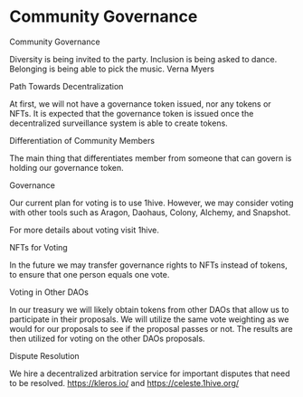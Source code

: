 # Community Governance

Community Governance

Diversity is being invited to the party. Inclusion is being asked to dance. Belonging is being able to pick the music. Verna Myers

Path Towards Decentralization

At first, we will not have a governance token issued, nor any tokens or NFTs. It is expected that the governance token is issued once the decentralized surveillance system is able to create tokens.

Differentiation of Community Members

The main thing that differentiates member from someone that can govern is holding our governance token.

Governance

Our current plan for voting is to use 1hive. However, we may consider voting with other tools such as Aragon, Daohaus, Colony, Alchemy, and Snapshot.

For more details about voting visit 1hive.

NFTs for Voting

In the future we may transfer governance rights to NFTs instead of tokens, to ensure that one person equals one vote.

Voting in Other DAOs

In our treasury we will likely obtain tokens from other DAOs that allow us to participate in their proposals. We will utilize the same vote weighting as we would for our proposals to see if the proposal passes or not. The results are then utilized for voting on the other DAOs proposals.

Dispute Resolution

We hire a decentralized arbitration service for important disputes that need to be resolved. https://kleros.io/ and https://celeste.1hive.org/
